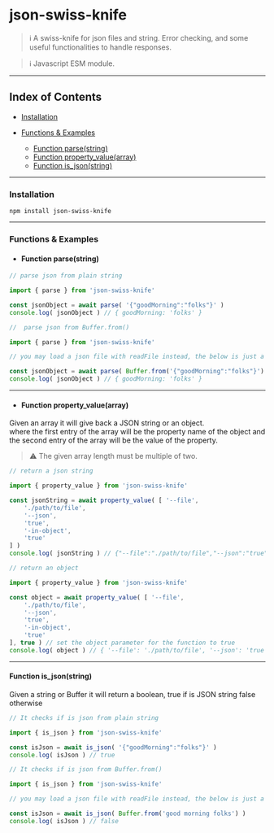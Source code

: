 # json-swiss-knife

> ℹ️ A swiss-knife for json files and string. Error checking, and some useful functionalities to handle responses.

> ℹ️ Javascript ESM module.

___

## Index of Contents

- [Installation](#installation)

- [Functions &amp; Examples](#functions-amp-examples)

  - [Function parse(string)](#function-parsestring)
  - [Function property_value(array)](#function-property_valuearray)
  - [Function is_json(string)](#function-is_jsonstring)

___

### Installation

```shell
npm install json-swiss-knife
```

___

### Functions &amp; Examples

- #### Function parse(string)

```javascript
// parse json from plain string

import { parse } from 'json-swiss-knife'

const jsonObject = await parse( '{"goodMorning":"folks"}' )
console.log( jsonObject ) // { goodMorning: 'folks' }
```

```javascript
//  parse json from Buffer.from()

import { parse } from 'json-swiss-knife'

// you may load a json file with readFile instead, the below is just a working example

const jsonObject = await parse( Buffer.from('{"goodMorning":"folks"}') )
console.log( jsonObject ) // { goodMorning: 'folks' }
```

___

- #### Function property_value(array)

Given an array it will give back a JSON string or an object.  
where the first entry of the array will be the property name of the object and the second entry of the array will be the value of the property.  
> ⚠️ The given array length must be multiple of two.

```javascript
// return a json string

import { property_value } from 'json-swiss-knife'

const jsonString = await property_value( [ '--file',
    './path/to/file',
    '--json',
    'true',
    '-in-object',
    'true'
] )
console.log( jsonString ) // {"--file":"./path/to/file","--json":"true","-in-object":"true"}
```

```javascript
// return an object

import { property_value } from 'json-swiss-knife'

const object = await property_value( [ '--file',
    './path/to/file',
    '--json',
    'true',
    '-in-object',
    'true'
], true ) // set the object parameter for the function to true
console.log( object ) // { '--file': './path/to/file', '--json': 'true', '-in-object': 'true' }
```

___

#### Function is_json(string)

Given a string or Buffer it will return a boolean, true if is JSON string false otherwise

```javascript
// It checks if is json from plain string

import { is_json } from 'json-swiss-knife'

const isJson = await is_json( '{"goodMorning":"folks"}' )
console.log( isJson ) // true
```

```javascript
// It checks if is json from Buffer.from()

import { is_json } from 'json-swiss-knife'

// you may load a json file with readFile instead, the below is just a working example

const isJson = await is_json( Buffer.from('good morning folks') )
console.log( isJson ) // false
```
